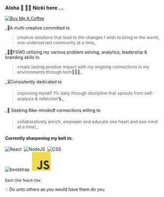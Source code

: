 ### Aloha 🌺 👋🏽 Nicki here ...




<a href="https://www.buymeacoffee.com/nickiscoding" target="_blank"><img src="https://cdn.buymeacoffee.com/buttons/v2/default-green.png" alt="Buy Me A Coffee" style="height: 60px !important;width: 217px !important;" ></a>

<!--
**anickacodes/anickacodes** is a ✨ _special_ ✨ repository because its `README.md` (this file) appears on your GitHub profile.

- 👯 I’m looking to collaborate on ...
- 📫 How to reach me: ...
- 😄 Pronouns: ...
- ⚡ Fun fact: ...
<img align="right" alt="Coding" width="400" src="https://media.tenor.com/N2UZeTmvCR4AAAAd/ucheoma-uzosike-cartoon.gif">
-->

_👯A multi-creative committed to 
>creative solutions that lead to the changes I wish to bring to the world, one underserved community at a time_ 

_🫶🏽FSWD utilizing my various problem solving, analytics, leadership & branding skills to 
>create lasting positive impact with my ongoing connections in my environments through tech👩🏽‍💻_

_⏳Consistently dedicated to 
>improving myself 1% daily through discipline that sprouts from self-analysis & refelction🪜_

_👀 Seeking ❗️like-minded❗️ connections willing to 
>collaboratively enrich, empower and educate one heart and one mind at a time!_



#### Currently sharpening my belt in:

   
<img src="https://cdn.jsdelivr.net/gh/devicons/devicon/icons/react/react-original.svg" title="React" alt="React" width="69" height="69"/>&nbsp;
<img src="https://cdn.jsdelivr.net/gh/devicons/devicon/icons/nodejs/nodejs-plain.svg" title="NodeJS" alt="NodeJS" width="69" height="69"/>&nbsp;
<img src="https://cdn.jsdelivr.net/gh/devicons/devicon/icons/css3/css3-original.svg" title="CSS" alt="CSS" width='72' height='70'/>&nbsp;       
<img src="https://cdn.jsdelivr.net/gh/devicons/devicon/icons/bootstrap/bootstrap-original.svg" title="bootstrap" alt="bootstrap" width='72' height='70'/>&nbsp; 
<img src="https://github.com/devicons/devicon/blob/master/icons/javascript/javascript-original.svg" title="JavaScript" alt="JavaScript" width="63" height="63"/>&nbsp;








<sub> Each One Teach One </sub>

💡 Do unto others as you would have them do you 
